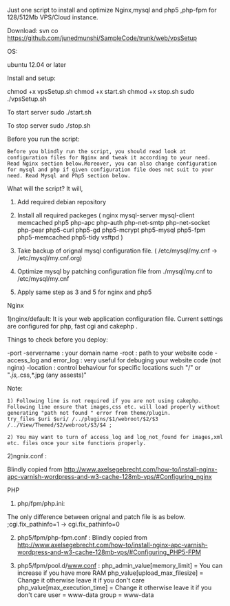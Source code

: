 Just one script to install and optimize Nginx,mysql and php5 ,php-fpm  for 128/512Mb VPS/Cloud instance.

Download: svn co https://github.com/junedmunshi/SampleCode/trunk/web/vpsSetup

OS:

ubuntu 12.04 or later

Install and setup:

chmod +x vpsSetup.sh
chmod +x start.sh
chmod +x stop.sh
sudo ./vpsSetup.sh

To start server
sudo ./start.sh

To stop server
sudo ./stop.sh

Before you run the script:

	Before you blindly run the script, you should read look at configuration files for Nginx and tweak it according to your need. Read Nginx section below.Moreover, you can also change configuration for mysql and php if given configuration file does not suit to your need. Read Mysql and Php5 section below.



What will the script?
It will,
1) Add required debian repository

2) Install all required packeges ( nginx mysql-server mysql-client memcached php5 php-apc php-auth php-net-smtp php-net-socket php-pear php5-curl php5-gd php5-mcrypt php5-mysql php5-fpm php5-memcached php5-tidy vsftpd )

3) Take backup of orignal mysql configuration file. ( /etc/mysql/my.cnf -> /etc/mysql/my.cnf.org)

4) Optimize mysql by patching configuration file from ./mysql/my.cnf to /etc/mysql/my.cnf

5) Apply same step as 3 and 5 for nginx and php5


Nginx

1)nginx/default:
It is your web application configuration file. Current settings are configured for php, fast cgi and cakephp .

Things to check before you deploy:

-port
-servername : your domain name
-root : path to your website code
-access_log and error_log : very useful for debuging your website code (not nginx)
-location : control behaviour for specific locations such "/" or "*.js,*.css,*.jpg (any assests)"

Note:

	1) Following line is not required if you are not using cakephp. Following line ensure that images,css etc. will load properly without generating "path not found " error from theme/plugin.
	try_files $uri $uri/ /../plugins/$1/webroot/$2/$3 /../View/Themed/$2/webroot/$3/$4 ;

	2) You may want to turn of access_log and log_not_found for images,xml etc. files once your site functions properly.

2)ngnix.conf :

Blindly copied from http://www.axelsegebrecht.com/how-to/install-nginx-apc-varnish-wordpress-and-w3-cache-128mb-vps/#Configuring_nginx



PHP

1) php/fpm/php.ini:

The only difference between orignal and patch file is as below.
;cgi.fix_pathinfo=1 -> cgi.fix_pathinfo=0

2) php5/fpm/php-fpm.conf :
Blindly copied from http://www.axelsegebrecht.com/how-to/install-nginx-apc-varnish-wordpress-and-w3-cache-128mb-vps/#Configuring_PHP5-FPM

3) php5/fpm/pool.d/www.conf :
php_admin_value[memory_limit] = You can increase if you have more RAM
php_value[upload_max_filesize] = Change it otherwise leave it if you don't care
php_value[max_execution_time] = Change it otherwise leave it if you don't care
user = www-data
group = www-data








